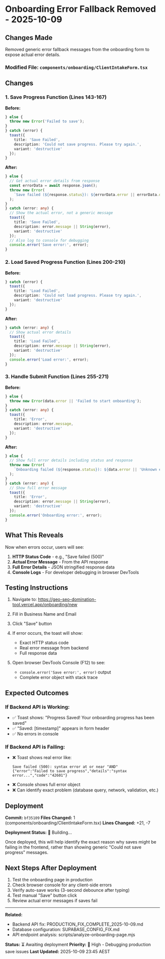 # Onboarding Error Fallback Removed - 2025-10-09

## Changes Made

Removed generic error fallback messages from the onboarding form to expose actual error details.

### Modified File: `components/onboarding/ClientIntakeForm.tsx`

## Changes

### 1. Save Progress Function (Lines 143-167)

**Before:**
```typescript
} else {
  throw new Error('Failed to save');
}
} catch (error) {
  toast({
    title: 'Save Failed',
    description: 'Could not save progress. Please try again.',
    variant: 'destructive'
  });
}
```

**After:**
```typescript
} else {
  // Get actual error details from response
  const errorData = await response.json();
  throw new Error(
    `Save failed (${response.status}): ${errorData.error || errorData.details || 'Unknown error'}\n${JSON.stringify(errorData, null, 2)}`
  );
}
} catch (error: any) {
  // Show the actual error, not a generic message
  toast({
    title: 'Save Failed',
    description: error.message || String(error),
    variant: 'destructive'
  });
  // Also log to console for debugging
  console.error('Save error:', error);
}
```

### 2. Load Saved Progress Function (Lines 200-210)

**Before:**
```typescript
} catch (error) {
  toast({
    title: 'Load Failed',
    description: 'Could not load progress. Please try again.',
    variant: 'destructive'
  });
}
```

**After:**
```typescript
} catch (error: any) {
  // Show actual error details
  toast({
    title: 'Load Failed',
    description: error.message || String(error),
    variant: 'destructive'
  });
  console.error('Load error:', error);
}
```

### 3. Handle Submit Function (Lines 255-271)

**Before:**
```typescript
} else {
  throw new Error(data.error || 'Failed to start onboarding');
}
} catch (error: any) {
  toast({
    title: 'Error',
    description: error.message,
    variant: 'destructive'
  });
}
```

**After:**
```typescript
} else {
  // Show full error details including status and response
  throw new Error(
    `Onboarding failed (${response.status}): ${data.error || 'Unknown error'}\nDetails: ${JSON.stringify(data, null, 2)}`
  );
}
} catch (error: any) {
  // Show full error message
  toast({
    title: 'Error',
    description: error.message || String(error),
    variant: 'destructive'
  });
  console.error('Onboarding error:', error);
}
```

## What This Reveals

Now when errors occur, users will see:

1. **HTTP Status Code** - e.g., "Save failed (500)"
2. **Actual Error Message** - From the API response
3. **Full Error Details** - JSON stringified response data
4. **Console Logs** - For developer debugging in browser DevTools

## Testing Instructions

1. Navigate to: https://geo-seo-domination-tool.vercel.app/onboarding/new
2. Fill in Business Name and Email
3. Click "Save" button
4. If error occurs, the toast will show:
   - Exact HTTP status code
   - Real error message from backend
   - Full response data

5. Open browser DevTools Console (F12) to see:
   - `console.error('Save error:', error)` output
   - Complete error object with stack trace

## Expected Outcomes

### If Backend API is Working:
- ✅ Toast shows: "Progress Saved! Your onboarding progress has been saved"
- ✅ "Saved: [timestamp]" appears in form header
- ✅ No errors in console

### If Backend API is Failing:
- ❌ Toast shows real error like:
  ```
  Save failed (500): syntax error at or near "AND"
  {"error":"Failed to save progress","details":"syntax error...","code":"42601"}
  ```
- ❌ Console shows full error object
- ❌ Can identify exact problem (database query, network, validation, etc.)

## Deployment

**Commit:** `bf35109`
**Files Changed:** 1 (components/onboarding/ClientIntakeForm.tsx)
**Lines Changed:** +21, -7

**Deployment Status:** 🔨 Building...

Once deployed, this will help identify the exact reason why saves might be failing in the frontend, rather than showing generic "Could not save progress" messages.

## Next Steps After Deployment

1. Test the onboarding page in production
2. Check browser console for any client-side errors
3. Verify auto-save works (3-second debounce after typing)
4. Test manual "Save" button click
5. Review actual error messages if saves fail

---

**Related:**
- Backend API fix: PRODUCTION_FIX_COMPLETE_2025-10-09.md
- Database configuration: SUPABASE_CONFIG_FIX.md
- API endpoint analysis: scripts/analyze-onboarding-page.mjs

**Status:** ⏳ Awaiting deployment
**Priority:** 🔴 High - Debugging production save issues
**Last Updated:** 2025-10-09 23:45 AEST
